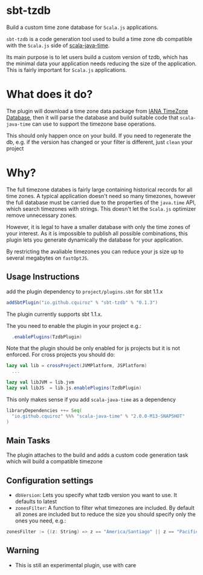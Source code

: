 # sbt-tzdb

Build a custom time zone database for `Scala.js` applications.

`sbt-tzdb` is a code generation tool used to build a time zone db compatible with the `Scala.js` side of [scala-java-time](https://github.com/cquiroz/scala-java-time).

Its main purpose is to let users build a custom version of tzdb, which has the minimal data your application needs reducing the size of the application. This is fairly important for `Scala.js` applications.

# What does it do?

The plugin will download a time zone data package from [IANA TimeZone Database](https://www.iana.org/time-zones), then it will parse the database and build suitable code that `scala-java-time` can use to support the timezone base operations.

This should only happen once on your build. If you need to regenerate the db, e.g. if the version has changed or your filter is different, just `clean` your project

# Why?

The full timezone databes is fairly large containing historical records for all time zones. A typical application doesn't need so many timezones, however the full database must be carried due to the properties of the `java.time` API, which search timezones with strings. This doesn't let the `Scala.js` optimizer remove unnecessary zones.

However, it is legal to have a smaller database with only the time zones of your interest. As it is impossible to publish all possible combinations, this plugin lets you generate dynamically the database for your application.

By restricting the avaliable timezones you can reduce your js size up to several megabytes on `fastOptJS`.

## Usage Instructions

add the plugin dependency to `project/plugins.sbt` for sbt 1.1.x

```scala
addSbtPlugin("io.github.cquiroz" % "sbt-tzdb" % "0.1.3")
```

The plugin currently supports sbt 1.1.x.

The you need to enable the plugin in your project e.g.:

```scala
  .enablePlugins(TzdbPlugin)
```

Note that the plugin should be only enabled for js projects but it is not enforced. For cross projects you should do:

```scala
lazy val lib = crossProject(JVMPlatform, JSPlatform)
  ...

lazy val libJVM = lib.jvm
lazy val libJS  = lib.js.enablePlugins(TzdbPlugin)
```

This only makes sense if you add `scala-java-time` as a dependency

```scala
libraryDependencies ++= Seq(
  "io.github.cquiroz" %%% "scala-java-time" % "2.0.0-M13-SNAPSHOT"
)
```

## Main Tasks

The plugin attaches to the build and adds a custom code generation task which will build a compatible timezone

## Configuration settings

* `dbVersion`: Lets you specify what tzdb version you want to use. It defaults to latest
* `zonesFilter`: A function to filter what timezones are included. By default all zones are included but to reduce the size you should specify only the ones you need, e.g.:

```scala
zonesFilter := {(z: String) => z == "America/Santiago" || z == "Pacific/Honolulu"},
```

## Warning

* This is still an experimental plugin, use with care
